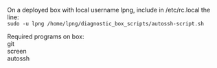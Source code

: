 On a deployed box with local username lpng, include in /etc/rc.local the line:  
`sudo -u lpng /home/lpng/diagnostic_box_scripts/autossh-script.sh`

Required programs on box:  
git  
screen  
autossh
